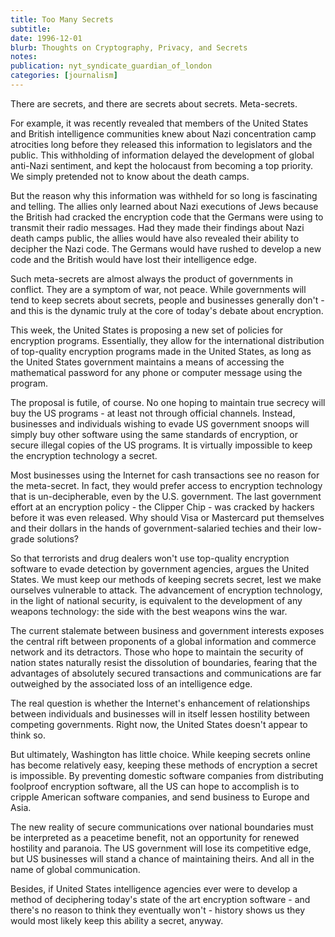 ```yaml
---
title: Too Many Secrets
subtitle: 
date: 1996-12-01
blurb: Thoughts on Cryptography, Privacy, and Secrets
notes: 
publication: nyt_syndicate_guardian_of_london
categories: [journalism]
---
```


There are secrets, and there are secrets about secrets. Meta-secrets.

For example, it was recently revealed that members of the United States and British intelligence communities knew about Nazi concentration camp atrocities long before they released this information to legislators and the public. This withholding of information delayed the development of global anti-Nazi sentiment, and kept the holocaust from becoming a top priority. We simply pretended not to know about the death camps.

But the reason why this information was withheld for so long is fascinating and telling. The allies only learned about Nazi executions of Jews because the British had cracked the encryption code that the Germans were using to transmit their radio messages. Had they made their findings about Nazi death camps public, the allies would have also revealed their ability to decipher the Nazi code. The Germans would have rushed to develop a new code and the British would have lost their intelligence edge.

Such meta-secrets are almost always the product of governments in conflict. They are a symptom of war, not peace. While governments will tend to keep secrets about secrets, people and businesses generally don't - and this is the dynamic truly at the core of today's debate about encryption.

This week, the United States is proposing a new set of policies for encryption programs. Essentially, they allow for the international distribution of top-quality encryption programs made in the United States, as long as the United States government maintains a means of accessing the mathematical password for any phone or computer message using the program.

The proposal is futile, of course. No one hoping to maintain true secrecy will buy the US programs - at least not through official channels. Instead, businesses and individuals wishing to evade US government snoops will simply buy other software using the same standards of encryption, or secure illegal copies of the US programs. It is virtually impossible to keep the encryption technology a secret.

Most businesses using the Internet for cash transactions see no reason for the meta-secret. In fact, they would prefer access to encryption technology that is un-decipherable, even by the U.S. government. The last government effort at an encryption policy - the Clipper Chip - was cracked by hackers before it was even released. Why should Visa or Mastercard put themselves and their dollars in the hands of government-salaried techies and their low-grade solutions?

So that terrorists and drug dealers won't use top-quality encryption software to evade detection by government agencies, argues the United States. We must keep our methods of keeping secrets secret, lest we make ourselves vulnerable to attack. The advancement of encryption technology, in the light of national security, is equivalent to the development of any weapons technology: the side with the best weapons wins the war.

The current stalemate between business and government interests exposes the central rift between proponents of a global information and commerce network and its detractors. Those who hope to maintain the security of nation states naturally resist the dissolution of boundaries, fearing that the advantages of absolutely secured transactions and communications are far outweighed by the associated loss of an intelligence edge.

The real question is whether the Internet's enhancement of relationships between individuals and businesses will in itself lessen hostility between competing governments. Right now, the United States doesn't appear to think so.

But ultimately, Washington has little choice. While keeping secrets online has become relatively easy, keeping these methods of encryption a secret is impossible. By preventing domestic software companies from distributing foolproof encryption software, all the US can hope to accomplish is to cripple American software companies, and send business to Europe and Asia.

The new reality of secure communications over national boundaries must be interpreted as a peacetime benefit, not an opportunity for renewed hostility and paranoia. The US government will lose its competitive edge, but US businesses will stand a chance of maintaining theirs. And all in the name of global communication.

Besides, if United States intelligence agencies ever were to develop a method of deciphering today's state of the art encryption software - and there's no reason to think they eventually won't - history shows us they would most likely keep this ability a secret, anyway.
